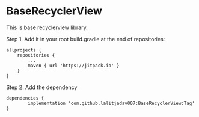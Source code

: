 # BaseRecyclerView
This is base recyclerview library.

Step 1. Add it in your root build.gradle at the end of repositories:

	allprojects {
		repositories {
			...
			maven { url 'https://jitpack.io' }
		}
	}
Step 2. Add the dependency

	dependencies {
	        implementation 'com.github.lalitjadav007:BaseRecyclerView:Tag'
	}
